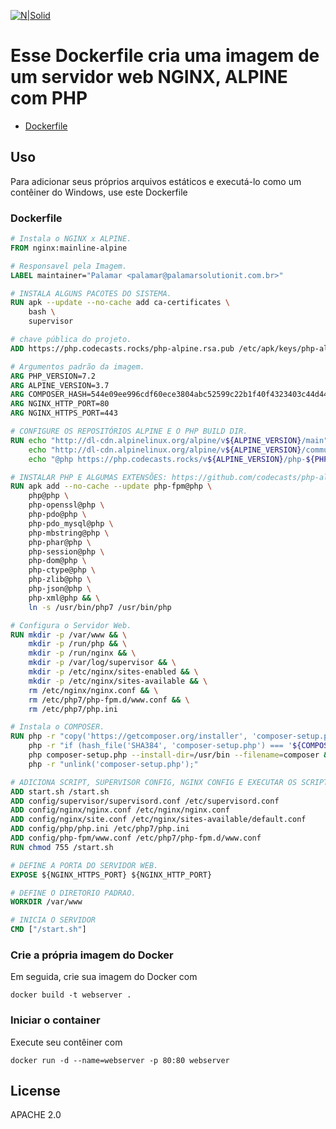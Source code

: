 [![N|Solid](https://s3.amazonaws.com/ejf3-public/hosted_files/ejf_io/docker_nginx.png)](https://www.docker.com/)

# Esse Dockerfile cria uma imagem de um servidor web NGINX, ALPINE com PHP

* [Dockerfile](https://github.com/PalamarSolutionIT/Dockerfile/blob/master/Dockerfile)

## Uso

Para adicionar seus próprios arquivos estáticos e executá-lo como um contêiner do Windows, use este Dockerfile

### Dockerfile

```Dockerfile
# Instala o NGINX x ALPINE.
FROM nginx:mainline-alpine

# Responsavel pela Imagem.
LABEL maintainer="Palamar <palamar@palamarsolutionit.com.br>"

# INSTALA ALGUNS PACOTES DO SISTEMA.
RUN apk --update --no-cache add ca-certificates \
    bash \
    supervisor

# chave pública do projeto.
ADD https://php.codecasts.rocks/php-alpine.rsa.pub /etc/apk/keys/php-alpine.rsa.pub

# Argumentos padrão da imagem.
ARG PHP_VERSION=7.2
ARG ALPINE_VERSION=3.7
ARG COMPOSER_HASH=544e09ee996cdf60ece3804abc52599c22b1f40f4323403c44d44fdfdd586475ca9813a858088ffbc1f233e9b180f061
ARG NGINX_HTTP_PORT=80
ARG NGINX_HTTPS_PORT=443

# CONFIGURE OS REPOSITÓRIOS ALPINE E O PHP BUILD DIR.
RUN echo "http://dl-cdn.alpinelinux.org/alpine/v${ALPINE_VERSION}/main" > /etc/apk/repositories && \
    echo "http://dl-cdn.alpinelinux.org/alpine/v${ALPINE_VERSION}/community" >> /etc/apk/repositories && \
    echo "@php https://php.codecasts.rocks/v${ALPINE_VERSION}/php-${PHP_VERSION}" >> /etc/apk/repositories

# INSTALAR PHP E ALGUMAS EXTENSÕES: https://github.com/codecasts/php-alpine
RUN apk add --no-cache --update php-fpm@php \
    php@php \
    php-openssl@php \
    php-pdo@php \
    php-pdo_mysql@php \
    php-mbstring@php \
    php-phar@php \
    php-session@php \
    php-dom@php \
    php-ctype@php \
    php-zlib@php \
    php-json@php \
    php-xml@php && \
    ln -s /usr/bin/php7 /usr/bin/php

# Configura o Servidor Web.
RUN mkdir -p /var/www && \
    mkdir -p /run/php && \
    mkdir -p /run/nginx && \
    mkdir -p /var/log/supervisor && \
    mkdir -p /etc/nginx/sites-enabled && \
    mkdir -p /etc/nginx/sites-available && \
    rm /etc/nginx/nginx.conf && \
    rm /etc/php7/php-fpm.d/www.conf && \
    rm /etc/php7/php.ini

# Instala o COMPOSER.
RUN php -r "copy('https://getcomposer.org/installer', 'composer-setup.php');" && \
    php -r "if (hash_file('SHA384', 'composer-setup.php') === '${COMPOSER_HASH}') { echo 'Installer verified'; } else { echo 'Installer corrupt'; unlink('composer-setup.php'); } echo PHP_EOL;" && \
    php composer-setup.php --install-dir=/usr/bin --filename=composer && \
    php -r "unlink('composer-setup.php');"

# ADICIONA SCRIPT, SUPERVISOR CONFIG, NGINX CONFIG E EXECUTAR OS SCRIPTS.
ADD start.sh /start.sh
ADD config/supervisor/supervisord.conf /etc/supervisord.conf
ADD config/nginx/nginx.conf /etc/nginx/nginx.conf
ADD config/nginx/site.conf /etc/nginx/sites-available/default.conf
ADD config/php/php.ini /etc/php7/php.ini
ADD config/php-fpm/www.conf /etc/php7/php-fpm.d/www.conf
RUN chmod 755 /start.sh

# DEFINE A PORTA DO SERVIDOR WEB.
EXPOSE ${NGINX_HTTPS_PORT} ${NGINX_HTTP_PORT}

# DEFINE O DIRETORIO PADRAO.
WORKDIR /var/www

# INICIA O SERVIDOR
CMD ["/start.sh"]
```

### Crie a própria imagem do Docker

Em seguida, crie sua imagem do Docker com

```
docker build -t webserver .
```

### Iniciar o container

Execute seu contêiner com

```
docker run -d --name=webserver -p 80:80 webserver
```

## License
APACHE 2.0
